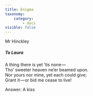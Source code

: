 ```yaml
---
title: Enigma
taxonomy:
    category:
        - docs
visible: false
---
```


<div class="author">Mr Hinckley</div>

##### To Laura

A thing there is yet ’tis none —   
Tho’ sweeter heaven ne’er beamed upon.  
Nor yours nor mine, yet each could give;  
Grant it — or bid me cease to live!

<span class="pencil">Answer: A kiss</span>